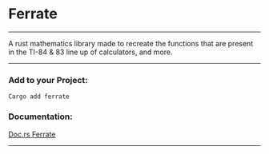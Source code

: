 # Ferrate
***

A rust mathematics library made to recreate the functions that are present in the TI-84 & 83 line up of calculators, and more.

***

### Add to your Project:
````
Cargo add ferrate
````

### Documentation:
<a href="https://docs.rs/vml/" target="_blank">Doc.rs Ferrate</a>
***